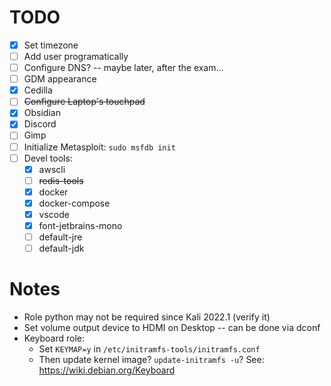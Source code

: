 # TODO

- [x] Set timezone
- [ ] Add user programatically
- [ ] Configure DNS? -- maybe later, after the exam...
- [ ] GDM appearance
- [x] Cedilla
- [ ] ~~Configure Laptop's touchpad~~
- [x] Obsidian
- [x] Discord
- [ ] Gimp
- [ ] Initialize Metasploit: `sudo msfdb init`
- [ ] Devel tools:
  - [x] awscli
  - [ ] ~~redis-tools~~
  - [x] docker
  - [x] docker-compose
  - [x] vscode
  - [x] font-jetbrains-mono
  - [ ] default-jre
  - [ ] default-jdk

# Notes

- Role python may not be required since Kali 2022.1 (verify it)
- Set volume output device to HDMI on Desktop -- can be done via dconf
- Keyboard role:
  - Set `KEYMAP=y` in `/etc/initramfs-tools/initramfs.conf`
  - Then update kernel image? `update-initramfs -u`? See: https://wiki.debian.org/Keyboard
